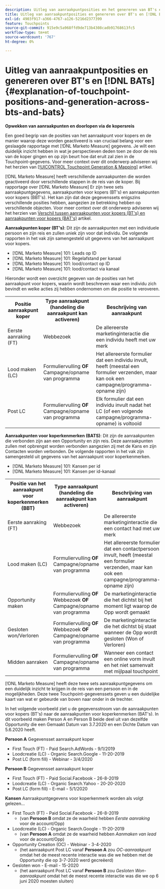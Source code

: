 ```yaml
---
description: Uitleg van aanraakpuntposities en het genereren van BT's en BBT's - [!DNL Marketo Measure]
title: Uitleg van aanraakpuntposities en genereren over BT's en [!DNL BATs]
exl-id: 4903f917-a366-4767-a126-5216d2377399
feature: Touchpoints
source-git-commit: 915e9c5a968ffd9de713b4308cadb91768613fc5
workflow-type: tm+mt
source-wordcount: '767'
ht-degree: 0%

---
```


# Uitleg van aanraakpuntposities en genereren over BT&#39;s en [!DNL BATs] {#explanation-of-touchpoint-positions-and-generation-across-bts-and-bats}

**Opwekken van aanraakpunten en doorlopen via de kopersreis**

Een goed begrip van de posities van het aanraakpunt voor kopers en de manier waarop deze worden geactiveerd is van cruciaal belang voor een geslaagde rapportage met [!DNL Marketo Measure] gegevens. Je wilt een duidelijk inzicht hebben in wat je perspectieven deden toen ze door de reis van de koper gingen en op zijn beurt hoe dat eruit zal zien in de Touchpoint-gegevens. Voor meer context over dit onderwerp adviseren wij het herzien van [[!UICONTROL Touchpoint Generation & Mapping]](/help/configuration-and-setup/getting-started-with-marketo-measure/touchpoint-generation-and-mapping.md) artikel.

[!DNL Marketo Measure] heeft verschillende aanraakpunten die worden geactiveerd door verschillende stappen in de reis van de koper. Bij rapportage over [!DNL Marketo Measure] Er zijn twee sets aanraakpuntgegevens, aanraakpunten voor kopers (BT&#39;s) en aanraakpunten voor kopers (BBT&#39;s). Het kan zijn dat deze gegevenssets enigszins verschillende posities hebben, aangezien ze betrekking hebben op verschillende objecten. Voor meer context over dit onderwerp adviseren wij het herzien van [Verschil tussen aanraakpunten voor kopers (BT&#39;s) en aanraakpunten voor kopers (BAT&#39;s)](/help/configuration-and-setup/getting-started-with-marketo-measure/difference-between-buyer-touchpoints-and-buyer-attribution-touchpoints.md) artikel.

**Aanraakpunten koper (BT&#39;s)**: Dit zijn de aanraakpunten met een individuele persoon en zijn reis en zullen uniek zijn voor dat individu. De volgende rapporten in het vak zijn samengesteld uit gegevens van het aanraakpunt voor kopers.

* [!DNL Marketo Measure] 101: Leads op ID
* [!DNL Marketo Measure] 101: Regelafstand per kanaal
* [!DNL Marketo Measure] 101: lood/contact op ID
* [!DNL Marketo Measure] 101: lood/contact via kanaal

Hieronder wordt een overzicht gegeven van de posities van het aanraakpunt voor kopers, waarin wordt beschreven waar een individu zich bevindt en welke acties zij hebben ondernomen om die positie te veroveren.

<table> 
 <tbody>
  <tr>
   <th>Positie aanraakpunt koper</th> 
   <th>Type aanraakpunt (handeling die aanraakpunt kan activeren)</th> 
   <th>Beschrijving van aanraakpunt</th> 
  </tr>
  <tr>
   <td>Eerste aanraking (FT)</td> 
   <td>Webbezoek</td> 
   <td>De allereerste marketinginteractie die een individu heeft met uw merk</td> 
  </tr>
  <tr>
   <td>Lood maken (LC)</td> 
   <td>Formuliervulling <strong>OF</strong> Campagne/opname van programma</td> 
   <td>Het allereerste formulier dat een individu invult, heeft (meestal een formulier verzenden, maar kan ook een campagne/programma-opname zijn)</td> 
  </tr>
  <tr>
   <td>Post LC</td> 
   <td>Formuliervulling <strong>OF</strong> Campagne/opname van programma</td> 
   <td>Elk formulier dat een individu invult nadat het LC (of een volgende campagne/programma-opname) is voltooid</td> 
  </tr>
 </tbody>
</table>

**Aanraakpunten voor koperkenmerken (BATS)**: Dit zijn de aanraakpunten die verbonden zijn aan een Opportunity en zijn reis. Deze aanraakpunten zullen met opbrengst worden verbonden aangezien zij met de Kans en zijn Contacten worden verbonden. De volgende rapporten in het vak zijn samengesteld uit gegevens van het aanraakpunt voor koperkenmerken.

* [!DNL Marketo Measure] 101: Kansen per id
* [!DNL Marketo Measure] 101: Kansen per id-kanaal

<table> 
 <tbody>
  <tr>
   <th>Positie van het aanraakpunt voor koperkenmerken (BBT)</th> 
   <th>Type aanraakpunt (handeling die aanraakpunt kan activeren)</th> 
   <th>Beschrijving van aanraakpunt</th> 
  </tr>
  <tr>
   <td>Eerste aanraking (FT)</td> 
   <td>Webbezoek</td> 
   <td>De allereerste marketinginteractie die een contact had met uw merk</td> 
  </tr>
  <tr>
   <td>Lood maken (LC)</td> 
   <td>Formuliervulling <strong>OF</strong> Campagne/opname van programma</td> 
   <td>Het allereerste formulier dat een contactpersoon invult, heeft (meestal een formulier verzenden, maar kan ook een campagne/programma-opname zijn)</td> 
  </tr>
  <tr>
   <td>Opportunity maken</td> 
   <td>Formuliervulling <strong>OF</strong> Webbezoek <strong>OF</strong> Campagne/opname van programma</td> 
   <td>De marketinginteractie die het dichtst bij het moment ligt waarop de Opp wordt gemaakt</td> 
  </tr> 
  <tr>
   <td>Gesloten won/Verloren</td> 
   <td>Formuliervulling <strong>OF</strong> Webbezoek <strong>OF</strong> Campagne/opname van programma</td> 
   <td>De marketinginteractie die het dichtst bij staat wanneer de Opp wordt gesloten (Won of Verloren)</td> 
  </tr>
  <tr>
   <td>Midden aanraken</td> 
   <td>Formuliervulling <strong>OF</strong> Campagne/opname van programma</td> 
   <td>Wanneer een contact een online vorm invult en het niet samenvalt met mijlpaal touchpoint</td> 
  </tr>
 </tbody>
</table>

[!DNL Marketo Measure] heeft deze twee sets aanraakpuntgegevens om een duidelijk inzicht te krijgen in de reis van een persoon en in de mogelijkheden. Deze twee Touchpoint-gegevenssets geven u een duidelijke kaart van wat er gebeurde van boven naar onder in de trechter.

In het volgende voorbeeld ziet u de gegevensstroom van de aanraakpunten voor kopers (BT&#39;s) naar de aanraakpunten voor koperkenmerken (BAT&#39;s). In dit voorbeeld maken Person A en Person B beide deel uit van dezelfde Opportunity die een Gemaakt Datum van 3.7.2020 en een Dichte Datum van 5.6.2020 heeft.

**Persoon A** Gegevensset aanraakpunt koper

* First Touch (FT) - Paid Search.AdWords - 9/1/2019
* Loodcreatie (LC) - Organic Search.Google - 11-20-2019
* Post LC (form fill) - Webinar - 3/4/2020

**Persoon B** Gegevensset aanraakpunt koper

* First Touch (FT) - Paid Social.Facebook - 26-8-2019
* Loodcreatie (LC) - Organic Search.Yahoo - 20-20-2020
* Post LC (form fill) - E-mail - 5/1/2020

**Kansen** Aanraakpuntgegevens voor koperkenmerk worden als volgt gelezen...

* First Touch (FT) - Paid Social.Facebook - 26-8-2019
   * (van **Persoon B** omdat ze de waarheid hebben _Eerste aanraking_ voor de account/Opp)
* Loodcreatie (LC) - Organic Search.Google - 11-20-2019
   * (van **Persoon A** omdat ze de waarheid hebben _Aanmaken van lead_ voor de account/Opp)
* Opportunity Creation (OC) - Webinar - 3-4-2020
   * (het aanraakpunt Post LC vanaf **Persoon A** zou _OC-aanraakpunt_ omdat het de meest recente interactie was die we hebben met de Opportunity die op 3-7-2020 werd gecreëerd)
* Gesloten won - E-mail - 15-2020
   * (het aanraakpunt Post LC vanaf **Persoon B** zou _Gesloten Won-aanraakpunt_ omdat het de meest recente interactie was die we op 6 juni 2020 moesten sluiten)
